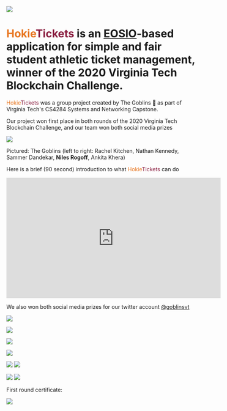 ![](https://www.dictionary.com/e/wp-content/uploads/2018/10/hokie-2-300x300.jpg)
# <span style="color: #E87722;">Hokie</span><span style="color: #8B1F41;">Tickets</span> is an [EOSIO](https://eos.io)-based application for simple and fair student athletic ticket management, winner of the 2020 Virginia Tech Blockchain Challenge.

<span style="color: #E87722;">Hokie</span><span style="color: #8B1F41;">Tickets</span> was a group project created by The Goblins 👺 as part of Virginia Tech's CS4284 Systems and Networking Capstone. 

Our project won first place in both rounds of the 2020 Virginia Tech Blockchain Challenge, and our team won both social media prizes

![](ss/check.png)

Pictured: The Goblins (left to right: Rachel Kitchen, Nathan Kennedy, Sammer Dandekar, **Niles Rogoff**, Ankita Khera)

Here is a brief (90 second) introduction to what <span style="color: #E87722;">Hokie</span><span style="color: #8B1F41;">Tickets</span> can do

<iframe width="560" height="315" src="https://www.youtube.com/embed/zpFLHXPFAY8" frameborder="0" allow="accelerometer; autoplay; encrypted-media; gyroscope; picture-in-picture" allowfullscreen></iframe>

We also won both social media prizes for our twitter account [@goblinsvt](https://twitter.com/goblinsvt)

![](ss/cert-1.png)

![](ss/meeting1.png)

![](ss/meeting2.png)

![](ss/backend.jpg)

![](ss/sm1.jpeg)
![](ss/sm2.jpeg)

![](ss/sm3.jpeg)
![](ss/sm4.jpeg)

First round certificate:

![](ss/cert-1.png)

